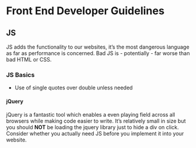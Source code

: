 # Front End Developer Guidelines

## JS
JS adds the functionality to our websites, it’s the most dangerous language as far as performance is concerned. Bad JS is - potentially - far worse than bad HTML or CSS.

### JS Basics
- Use of single quotes over double unless needed

#### jQuery
jQuery is a fantastic tool which enables a even playing field across all browsers while making code easier to write. It’s relatively small in size but you should **NOT** be loading the jquery library just to hide a div on click. Consider whether you actually need JS before you implement it into your website.